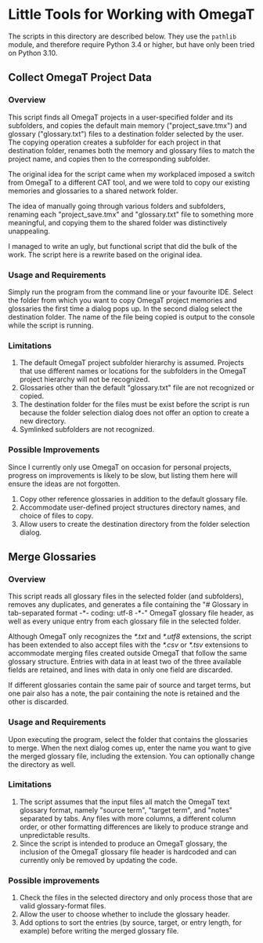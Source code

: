 # Little Tools for Working with OmegaT

The scripts in this directory are described below. They use the `pathlib` module, and therefore require Python 3.4 or higher, but have only been tried on Python 3.10.

## Collect OmegaT Project Data

### Overview

This script finds all OmegaT projects in a user-specified folder and its subfolders, and copies the default main memory ("project_save.tmx") and glossary ("glossary.txt") files to a destination folder selected by the user. The copying operation creates a subfolder for each project in that destination folder, renames both the memory and glossary files to match the project name, and copies then to the corresponding subfolder.

The original idea for the script came when my workplaced imposed a switch from OmegaT to a different CAT tool, and we were told to copy our existing memories and glossaries to a shared network folder.

The idea of manually going through various folders and subfolders, renaming each "project_save.tmx" and "glossary.txt" file to something more meaningful, and copying them to the shared folder was distinctively unappealing.

I managed to write an ugly, but functional script that did the bulk of the work. The script here is a rewrite based on the original idea.

### Usage and Requirements

Simply run the program from the command line or your favourite IDE. Select the folder from which you want to copy OmegaT project memories and glossaries the first time a dialog pops up. In the second dialog select the destination folder. The name of the file being copied is output to the console while the script is running.

### Limitations

1. The default OmegaT project subfolder hierarchy is assumed. Projects that use different names or locations for the subfolders in the OmegaT project hierarchy will not be recognized.
2. Glossaries other than the default "glossary.txt" file are not recognized or copied.
3. The destination folder for the files must be exist before the script is run because the folder selection dialog does not offer an option to create a new directory.
4. Symlinked subfolders are not recognized.

### Possible Improvements

Since I currently only use OmegaT on occasion for personal projects, progress on improvements is likely to be slow, but listing them here will ensure the ideas are not forgotten.

1. Copy other reference glossaries in addition to the default glossary file.
2. Accommodate user-defined project structures directory names, and choice of files to copy.
3. Allow users to create the destination directory from the folder selection dialog.

## Merge Glossaries

### Overview

This script reads all glossary files in the selected folder (and subfolders), removes any duplicates, and generates a file containing the "# Glossary in tab-separated format -\*- coding: utf-8 -\*-" OmegaT glossary file header, as well as every unique entry from each glossary file in the selected folder.

Although OmegaT only recognizes the _\*.txt_ and _\*.utf8_ extensions, the script has been extended to also accept files with the _\*.csv_ or _\*.tsv_ extensions to accommodate merging files created outside OmegaT that follow the same glossary structure. Entries with data in at least two of the three available fields are retained, and lines with data in only one field are discarded.

If different glossaries contain the same pair of source and target terms, but one pair also has a note, the pair containing the note is retained and the other is discarded.

### Usage and Requirements

Upon executing the program, select the folder that contains the glossaries to merge. When the next dialog comes up, enter the name you want to give the merged glossary file, including the extension. You can optionally change the directory as well.

### Limitations

1. The script assumes that the input files all match the OmegaT text glossary format, namely "source term", "target term", and "notes" separated by tabs. Any files with more columns, a different column order, or other formatting differences are likely to produce strange and unpredictable results.
2. Since the script is intended to produce an OmegaT glossary, the inclusion of the OmegaT glossary file header is hardcoded and can currently only be removed by updating the code.

### Possible improvements

1. Check the files in the selected directory and only process those that are valid glossary-format files.
2. Allow the user to choose whether to include the glossary header.
3. Add options to sort the entries (by source, target, or entry length, for example) before writing the merged glossary file.

